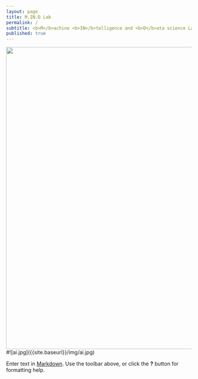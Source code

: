 ```yaml
---
layout: page
title: M.IN.D Lab
permalink: /
subtitle: <b>M</b>achine <b>IN</b>telligence and <b>D</b>ata science Laboratory
published: true
---
```


<img src="img/ai.png" width="820" align="center"/>
#![ai.jpg]({{site.baseurl}}/img/ai.jpg)



Enter text in [Markdown](http://daringfireball.net/projects/markdown/). Use the toolbar above, or click the **?** button for formatting help.

